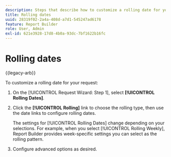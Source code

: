 ```yaml
---
description: Steps that describe how to customize a rolling date for your request.
title: Rolling dates
uuid: 28319f02-2a4a-408d-a7d1-545247ad6178
feature: Report Builder
role: User, Admin
exl-id: 621e3928-17d8-4b0a-93dc-7bf1622b16fc
---
```

# Rolling dates

{{legacy-arb}}

To customize a rolling date for your request:

1. On the [!UICONTROL Request Wizard: Step 1], select **[!UICONTROL Rolling Dates]**.
1. Click the **[!UICONTROL Rolling]** link to choose the rolling type, then use the date links to configure rolling dates.

   The settings for [!UICONTROL Rolling Dates] change depending on your selections. For example, when you select [!UICONTROL Rolling Weekly], Report Builder provides week-specific settings you can select as the rolling pattern.

1. Configure advanced options as desired.
